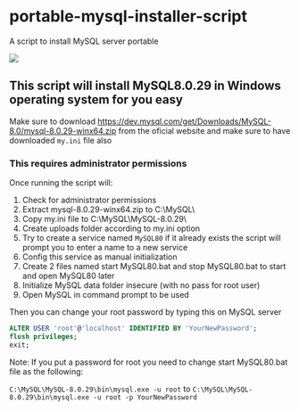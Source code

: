# portable-mysql-installer-script
A script to install MySQL server portable

[![](https://img.shields.io/discord/677642178083946580?color=%23768ACF&label=Discord)](https://discord.gg/U8NcPcHxW3)

## This script will install MySQL8.0.29 in Windows operating system for you easy

Make sure to download https://dev.mysql.com/get/Downloads/MySQL-8.0/mysql-8.0.29-winx64.zip from the oficial website
and make sure to have downloaded `my.ini` file also

### This requires administrator permissions

Once running the script will:
1. Check for administrator permissions
2. Extract mysql-8.0.29-winx64.zip to C:\MySQL\
3. Copy my.ini file to C:\MySQL\MySQL-8.0.29\
4. Create uploads folder according to my.ini option
5. Try to create a service named `MySQL80` if it already exists the script will prompt you to enter a name to a new service
6. Config this service as manual initialization
7. Create 2 files named start MySQL80.bat and stop MySQL80.bat to start and open MySQL80 later
8. Initialize MySQL data folder insecure (with no pass for root user)
9. Open MySQL in command prompt to be used

Then you can change your root password by typing this on MySQL server

```sql
ALTER USER 'root'@'localhost' IDENTIFIED BY 'YourNewPassword';
flush privileges;
exit;
```

Note: If you put a password for root you need to change start MySQL80.bat file as the following:

`C:\MySQL\MySQL-8.0.29\bin\mysql.exe -u root`
to
`C:\MySQL\MySQL-8.0.29\bin\mysql.exe -u root -p YourNewPassword`
